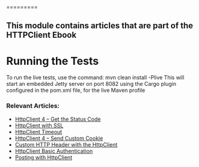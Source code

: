 =========
## This module contains articles that are part of the HTTPClient Ebook

# Running the Tests
To run the live tests, use the command: mvn clean install -Plive
This will start an embedded Jetty server on port 8082 using the Cargo plugin configured in the pom.xml file,
for the live Maven profile

### Relevant Articles: 

- [HttpClient 4 – Get the Status Code](http://www.baeldung.com/httpclient-status-code)
- [HttpClient with SSL](http://www.baeldung.com/httpclient-ssl)
- [HttpClient Timeout](http://www.baeldung.com/httpclient-timeout)
- [HttpClient 4 – Send Custom Cookie](http://www.baeldung.com/httpclient-4-cookies)
- [Custom HTTP Header with the HttpClient](http://www.baeldung.com/httpclient-custom-http-header)
- [HttpClient Basic Authentication](http://www.baeldung.com/httpclient-4-basic-authentication)
- [Posting with HttpClient](https://www.baeldung.com/httpclient-post-http-request)

